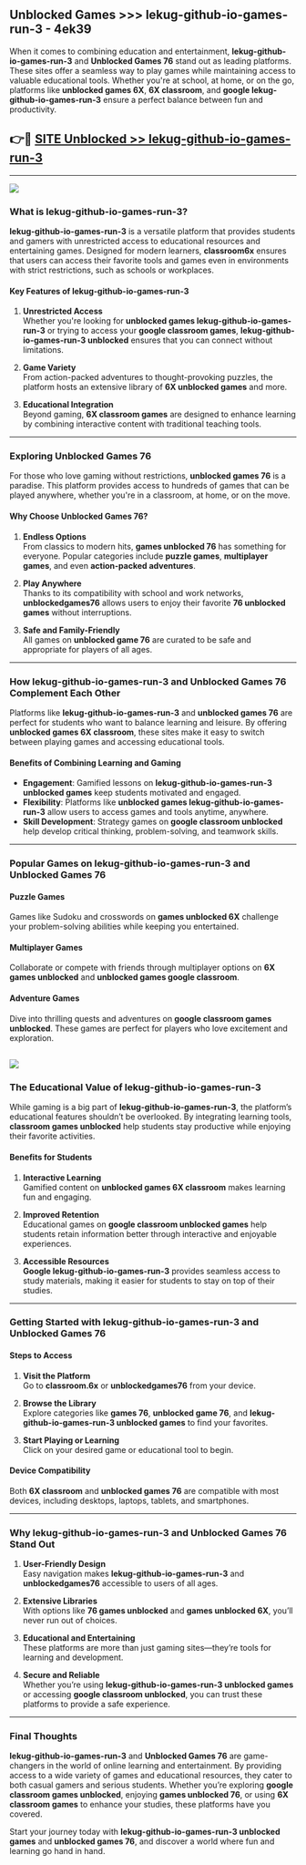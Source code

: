 ## Unblocked Games >>> lekug-github-io-games-run-3 - 4ek39 

When it comes to combining education and entertainment, **lekug-github-io-games-run-3** and **Unblocked Games 76** stand out as leading platforms. These sites offer a seamless way to play games while maintaining access to valuable educational tools. Whether you're at school, at home, or on the go, platforms like **unblocked games 6X**, **6X classroom**, and **google lekug-github-io-games-run-3** ensure a perfect balance between fun and productivity.
## 👉🔴 [SITE Unblocked >> lekug-github-io-games-run-3](http://premium.freeplayer.one?title=lekug-github-io-games-run-3&ref=22JU)
---
<a href="http://premium.freeplayer.one?title=lekug-github-io-games-run-3&ref=22JU/"><img src="https://github.com/user-attachments/assets/438f12ca-57a4-47a3-8ead-c64da593a1e5"/></a>
### What is lekug-github-io-games-run-3?  

**lekug-github-io-games-run-3** is a versatile platform that provides students and gamers with unrestricted access to educational resources and entertaining games. Designed for modern learners, **classroom6x** ensures that users can access their favorite tools and games even in environments with strict restrictions, such as schools or workplaces.  

#### Key Features of lekug-github-io-games-run-3  

1. **Unrestricted Access**  
   Whether you're looking for **unblocked games lekug-github-io-games-run-3** or trying to access your **google classroom games**, **lekug-github-io-games-run-3 unblocked** ensures that you can connect without limitations.  

2. **Game Variety**  
   From action-packed adventures to thought-provoking puzzles, the platform hosts an extensive library of **6X unblocked games** and more.  

3. **Educational Integration**  
   Beyond gaming, **6X classroom games** are designed to enhance learning by combining interactive content with traditional teaching tools.  



---

### Exploring Unblocked Games 76  

For those who love gaming without restrictions, **unblocked games 76** is a paradise. This platform provides access to hundreds of games that can be played anywhere, whether you're in a classroom, at home, or on the move.  

#### Why Choose Unblocked Games 76?  

1. **Endless Options**  
   From classics to modern hits, **games unblocked 76** has something for everyone. Popular categories include **puzzle games**, **multiplayer games**, and even **action-packed adventures**.  

2. **Play Anywhere**  
   Thanks to its compatibility with school and work networks, **unblockedgames76** allows users to enjoy their favorite **76 unblocked games** without interruptions.  

3. **Safe and Family-Friendly**  
   All games on **unblocked game 76** are curated to be safe and appropriate for players of all ages.  

---

### How lekug-github-io-games-run-3 and Unblocked Games 76 Complement Each Other  

Platforms like **lekug-github-io-games-run-3** and **unblocked games 76** are perfect for students who want to balance learning and leisure. By offering **unblocked games 6X classroom**, these sites make it easy to switch between playing games and accessing educational tools.  

#### Benefits of Combining Learning and Gaming  

- **Engagement**: Gamified lessons on **lekug-github-io-games-run-3 unblocked games** keep students motivated and engaged.  
- **Flexibility**: Platforms like **unblocked games lekug-github-io-games-run-3** allow users to access games and tools anytime, anywhere.  
- **Skill Development**: Strategy games on **google classroom unblocked** help develop critical thinking, problem-solving, and teamwork skills.  

---

### Popular Games on lekug-github-io-games-run-3 and Unblocked Games 76  

#### Puzzle Games  

Games like Sudoku and crosswords on **games unblocked 6X** challenge your problem-solving abilities while keeping you entertained.  

#### Multiplayer Games  

Collaborate or compete with friends through multiplayer options on **6X games unblocked** and **unblocked games google classroom**.  

#### Adventure Games  

Dive into thrilling quests and adventures on **google classroom games unblocked**. These games are perfect for players who love excitement and exploration.  

<a href="http://download.freeplayer.one?title=lekug-github-io-games-run-3&ref=23D/"><img src="https://github.com/user-attachments/assets/fe0c3e91-c8e1-489c-acf0-e2f614c12fb8"/></a>
---

### The Educational Value of lekug-github-io-games-run-3  

While gaming is a big part of **lekug-github-io-games-run-3**, the platform’s educational features shouldn’t be overlooked. By integrating learning tools, **classroom games unblocked** help students stay productive while enjoying their favorite activities.  

#### Benefits for Students  

1. **Interactive Learning**  
   Gamified content on **unblocked games 6X classroom** makes learning fun and engaging.  

2. **Improved Retention**  
   Educational games on **google classroom unblocked games** help students retain information better through interactive and enjoyable experiences.  

3. **Accessible Resources**  
   **Google lekug-github-io-games-run-3** provides seamless access to study materials, making it easier for students to stay on top of their studies.  

---

### Getting Started with lekug-github-io-games-run-3 and Unblocked Games 76  

#### Steps to Access  

1. **Visit the Platform**  
   Go to **classroom.6x** or **unblockedgames76** from your device.  

2. **Browse the Library**  
   Explore categories like **games 76**, **unblocked game 76**, and **lekug-github-io-games-run-3 unblocked games** to find your favorites.  

3. **Start Playing or Learning**  
   Click on your desired game or educational tool to begin.  

#### Device Compatibility  

Both **6X classroom** and **unblocked games 76** are compatible with most devices, including desktops, laptops, tablets, and smartphones.  

---

### Why lekug-github-io-games-run-3 and Unblocked Games 76 Stand Out  

1. **User-Friendly Design**  
   Easy navigation makes **lekug-github-io-games-run-3** and **unblockedgames76** accessible to users of all ages.  

2. **Extensive Libraries**  
   With options like **76 games unblocked** and **games unblocked 6X**, you’ll never run out of choices.  

3. **Educational and Entertaining**  
   These platforms are more than just gaming sites—they’re tools for learning and development.  

4. **Secure and Reliable**  
   Whether you’re using **lekug-github-io-games-run-3 unblocked games** or accessing **google classroom unblocked**, you can trust these platforms to provide a safe experience.  

---

### Final Thoughts  

**lekug-github-io-games-run-3** and **Unblocked Games 76** are game-changers in the world of online learning and entertainment. By providing access to a wide variety of games and educational resources, they cater to both casual gamers and serious students. Whether you’re exploring **google classroom games unblocked**, enjoying **games unblocked 76**, or using **6X classroom games** to enhance your studies, these platforms have you covered.  

Start your journey today with **lekug-github-io-games-run-3 unblocked games** and **unblocked games 76**, and discover a world where fun and learning go hand in hand.  